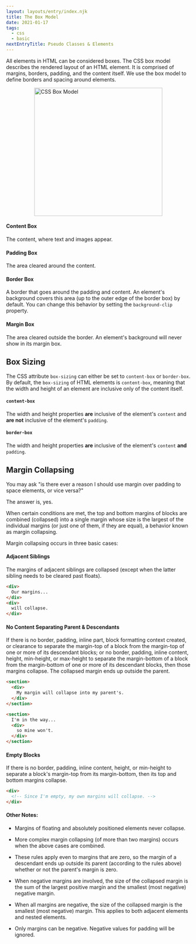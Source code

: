 ```yaml
---
layout: layouts/entry/index.njk
title: The Box Model
date: 2021-01-17
tags:
  - css
  - basic
nextEntryTitle: Pseudo Classes & Elements
---
```


All elements in HTML can be considered boxes. The CSS box model describes the rendered layout of an HTML element. It is comprised of margins, borders, padding, and the content itself. We use the box model to define borders and spacing around elements.

<img src="/static/img/box-model.png" alt="CSS Box Model" width="200" style="width: 350px; margin-left: auto; margin-right: auto; display: block;">

#### Content Box

The content, where text and images appear.

#### Padding Box

The area cleared around the content.

#### Border Box

A border that goes around the padding and content. An element's background covers this area (up to the outer edge of the border box) by default. You can change this behavior by setting the `background-clip` property.

#### Margin Box

The area cleared outside the border. An element's background will never show in its margin box.

## Box Sizing

The CSS attribute `box-sizing` can either be set to `content-box` or `border-box`. By default, the `box-sizing` of HTML elements is `content-box`, meaning that the width and height of an element are inclusive only of the content itself.

#### **`content-box`**

The width and height properties **are** inclusive of the element's `content` and **are not** inclusive of the element's `padding`.

#### **`border-box`**

The width and height properties **are** inclusive of the element's `content` **and** `padding`.

## Margin Collapsing

You may ask "is there ever a reason I should use margin over padding to space elements, or vice versa?"

The answer is, yes.

When certain conditions are met, the top and bottom margins of blocks are combined (collapsed) into a single margin whose size is the largest of the individual margins (or just one of them, if they are equal), a behavior known as margin collapsing.

Margin collapsing occurs in three basic cases:

#### Adjacent Siblings

The margins of adjacent siblings are collapsed (except when the latter sibling needs to be cleared past floats).

```html
<div>
  Our margins...
</div>
<div>
  will collapse.
</div>
```

#### No Content Separating Parent & Descendants

If there is no border, padding, inline part, block formatting context created, or clearance to separate the margin-top of a block from the margin-top of one or more of its descendant blocks; or no border, padding, inline content, height, min-height, or max-height to separate the margin-bottom of a block from the margin-bottom of one or more of its descendant blocks, then those margins collapse. The collapsed margin ends up outside the parent.

```html
<section>
  <div>
    My margin will collapse into my parent's.
  </div>
</section>

<section>
  I'm in the way...
  <div>
    so mine won't.
  </div>
</section>
```

#### Empty Blocks

If there is no border, padding, inline content, height, or min-height to separate a block's margin-top from its margin-bottom, then its top and bottom margins collapse.

```html
<div>
  <!-- Since I'm empty, my own margins will collapse. -->
</div>
```

#### Other Notes:

- Margins of floating and absolutely positioned elements never collapse.

- More complex margin collapsing (of more than two margins) occurs when the above cases are combined.

- These rules apply even to margins that are zero, so the margin of a descendant ends up outside its parent (according to the rules above) whether or not the parent's margin is zero.

- When negative margins are involved, the size of the collapsed margin is the sum of the largest positive margin and the smallest (most negative) negative margin.

- When all margins are negative, the size of the collapsed margin is the smallest (most negative) margin. This applies to both adjacent elements and nested elements.

- Only margins can be negative. Negative values for padding will be ignored.
